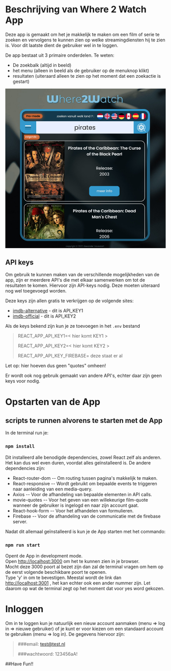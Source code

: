 # Beschrijving van Where 2 Watch App

Deze app is gemaakt om het je makkelijk te maken om een film of serie te zoeken en vervolgens te kunnen zien op welke streamingdiensten hij te zien is.
Voor dit laatste dient de gebruiker wel in te loggen.

De app bestaat uit 3 primaire onderdelen. Te weten:
* De zoekbalk (altijd in beeld)
* het menu (alleen in beeld als de gebruiker op de menuknop klikt)
* resultaten (uiteraard alleen te zien op het moment dat een zoekactie is gestart)

![Image](screenshot.jpg "screenshot")

## API keys

Om gebruik te kunnen maken van de verschillende mogelijkheden van de app, zijn er meerdere API's 
die met elkaar samenwerken om tot de resultaten te komen. Hiervoor zijn API-keys nodig. Deze moeten uiteraard nog wel toegevoegd worden.

Deze keys zijn allen gratis te verkrijgen op de volgende sites:

* [imdb-alternative](https://rapidapi.com/rapidapi/api/movie-database-imdb-alternative/) - dit is API_KEY1
* [imdb-official](https://imdb-api.com/Identity/Account/Register) - dit is API_KEY2

Als de keys bekend zijn kun je ze toevoegen in het `.env` bestand

> REACT_APP_API_KEY1=< hier komt KEY1 >
> 
> REACT_APP_API_KEY2=< hier komt KEY2 >
> 
> REACT_APP_API_KEY_FIREBASE= deze staat er al

Let op: hier hoeven dus geen "quotes" omheen!

Er wordt ook nog gebruik gemaakt van andere API's, echter daar zijn geen keys voor nodig.

# Opstarten van de App

## scripts te runnen alvorens te starten met de App

In de terminal run je:

### `npm install`

Dit installeerd alle benodigde dependencies, zowel React zelf als anderen. Het kan dus wel even duren,
voordat alles geïnstalleerd is. De andere dependencies zijn:
* React-router-dom -- Om routing tussen pagina's makkelijk te maken.
* React-responsive -- Wordt gebruikt om bepaalde events te triggeren naar aanleiding van een media-query.
* Axios -- Voor de afhandeling van bepaalde elementen in API calls.
* movie-quotes -- Voor het geven van een willekeurige film-quote wanneer de gebruiker is ingelogd en naar zijn account gaat.
* React-hook-form -- Voor het afhandelen van formulieren.
* Firebase -- Voor de afhandeling van de communicatie met de firebase server.

Nadat dit allemaal geïnstalleerd is kun je de App starten met het commando:

### `npm run start`

Opent de App in development mode.\
Open [http://localhost:3000](http://localhost:3000) om het te kunnen zien in je browser.\
Mocht deze 3000 poort al bezet zijn dan zal de terminal vragen om hem op de eerst volgende beschikbare poort te openen.\
Type 'y' in om te bevestigen. Meestal wordt de link dan [http://localhost:3001](http://localhost:3001) , het kan echter ook een ander nummer zijn. Let daarom op wat de terminal zegt op het moment dat voor yes word gekozen.

# Inloggen

Om in te loggen kun je natuurlijk een nieuw account aanmaken (menu => log in => nieuwe gebruiker)
of je kunt er voor kiezen om een standaard account te gebruiken (menu => log in). De gegevens hiervoor zijn:

> ###email: test@test.nl
>
> ###wachtwoord: 123456aA!

##Have Fun!!


